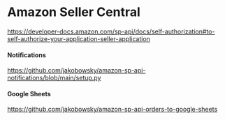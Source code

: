 # Amazon Seller Central

https://developer-docs.amazon.com/sp-api/docs/self-authorization#to-self-authorize-your-application-seller-application



#### Notifications
https://github.com/jakobowsky/amazon-sp-api-notifications/blob/main/setup.py

#### Google Sheets
https://github.com/jakobowsky/amazon-sp-api-orders-to-google-sheets

